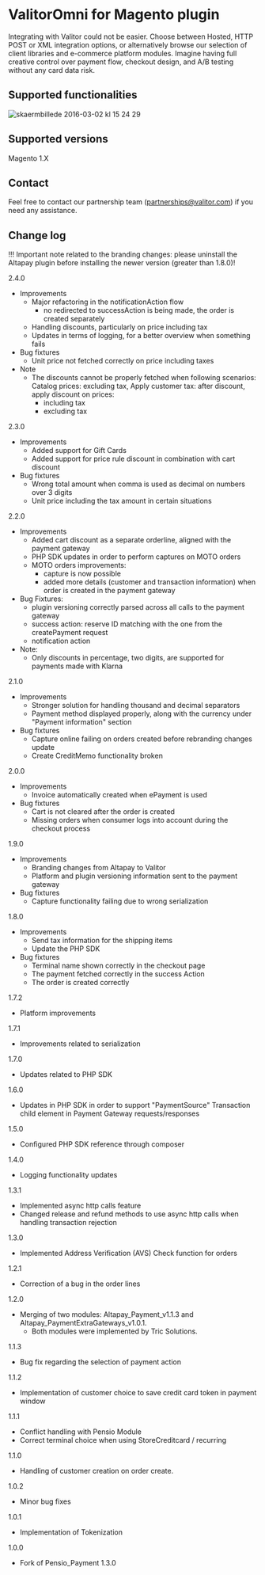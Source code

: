 # ValitorOmni for Magento plugin

Integrating with Valitor could not be easier. Choose between Hosted, HTTP POST or XML integration options, or
alternatively browse our selection of client libraries and e-commerce platform modules. Imagine having full
creative control over payment flow, checkout design, and A/B testing without any card data risk.

## Supported functionalities
![skaermbillede 2016-03-02 kl 15 24 29](https://cloud.githubusercontent.com/assets/17084032/13463104/fbd50f90-e08a-11e5-90c1-60d1ace4216a.png)

## Supported versions
Magento 1.X

## Contact
Feel free to contact our partnership team (partnerships@valitor.com) if you need any assistance.

## Change log

!!! Important note related to the branding changes: please uninstall the Altapay plugin before installing the newer version (greater than 1.8.0)!

2.4.0
* Improvements
	- Major refactoring in the notificationAction flow
		- no redirected to successAction is being made, the order is created separately
	- Handling discounts, particularly on price including tax
	- Updates in terms of logging, for a better overview when something fails
* Bug fixtures
	- Unit price not fetched correctly on price including taxes
* Note
	- The discounts cannot be properly fetched when following scenarios: Catalog prices: excluding tax, Apply customer tax: after discount, apply discount on prices:
		- including tax
		- excluding tax

2.3.0
* Improvements
    - Added support for Gift Cards
    - Added support for price rule discount in combination with cart discount
* Bug fixtures
    - Wrong total amount when comma is used as decimal on numbers over 3 digits
    - Unit price including the tax amount in certain situations

2.2.0
* Improvements
    - Added cart discount as a separate orderline, aligned with the payment gateway
    - PHP SDK updates in order to perform captures on MOTO orders
    - MOTO orders improvements:
    	- capture is now possible
    	- added more details (customer and transaction information) when order is created in the payment gateway
* Bug Fixtures:
	- plugin versioning correctly parsed across all calls to the payment gateway
	- success action: reserve ID matching with the one from the createPayment request
	- notification action
* Note:
	- Only discounts in percentage, two digits, are supported for payments made with Klarna

2.1.0
* Improvements
    - Stronger solution for handling thousand and decimal separators
    - Payment method displayed properly, along with the currency under "Payment information" section
* Bug fixtures
    - Capture online failing on orders created before rebranding changes update
    - Create CreditMemo functionality broken

2.0.0
* Improvements
    - Invoice automatically created when ePayment is used
* Bug fixtures
    - Cart is not cleared after the order is created
    - Missing orders when consumer logs into account during the checkout process

1.9.0
* Improvements
    - Branding changes from Altapay to Valitor
    - Platform and plugin versioning information sent to the payment gateway
* Bug fixtures
    - Capture functionality failing due to wrong serialization

1.8.0
* Improvements
    - Send tax information for the shipping items
    - Update the PHP SDK
* Bug fixtures
    - Terminal name shown correctly in the checkout page
    - The payment fetched correctly in the success Action
    - The order is created correctly

1.7.2
* Platform improvements

1.7.1
* Improvements related to serialization

1.7.0
* Updates related to PHP SDK

1.6.0
* Updates in PHP SDK in order to support "PaymentSource" Transaction child element in Payment Gateway requests/responses

1.5.0
* Configured PHP SDK reference through composer

1.4.0
* Logging functionality updates

1.3.1
* Implemented async http calls feature
* Changed release and refund methods to use async http calls when handling transaction rejection

1.3.0
* Implemented Address Verification (AVS) Check function for orders

1.2.1
* Correction of a bug in the order lines

1.2.0
* Merging of two modules: Altapay_Payment_v1.1.3 and Altapay_PaymentExtraGateways_v1.0.1.
    - Both modules were implemented by Tric Solutions.

1.1.3
* Bug fix regarding the selection of payment action

1.1.2
* Implementation of customer choice to save credit card token in payment window

1.1.1
* Conflict handling with Pensio Module
* Correct terminal choice when using StoreCreditcard / recurring

1.1.0
* Handling of customer creation on order create.

1.0.2
* Minor bug fixes

1.0.1
* Implementation of Tokenization

1.0.0
* Fork of Pensio_Payment 1.3.0